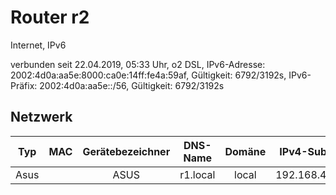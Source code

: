 # Router r2

Internet, IPv6

verbunden seit 22.04.2019, 05:33 Uhr, o2 DSL,
IPv6-Adresse: 2002:4d0a:aa5e:8000:ca0e:14ff:fe4a:59af, Gültigkeit: 6792/3192s,
IPv6-Präfix: 2002:4d0a:aa5e::/56, Gültigkeit: 6792/3192s

## Netzwerk

| Typ | MAC | Gerätebezeichner | DNS-Name | Domäne | IPv4-Subnetz | IPv6-Subnetz | IPv4-Adresse | IPv6-Adresse |
| :---: | :---: | :---: | :---: | :---: | :---: | :---: | :---: | :---: |
| Asus || ASUS | r1.local | local | 192.168.4.0/24 ||192.168.4.254||

